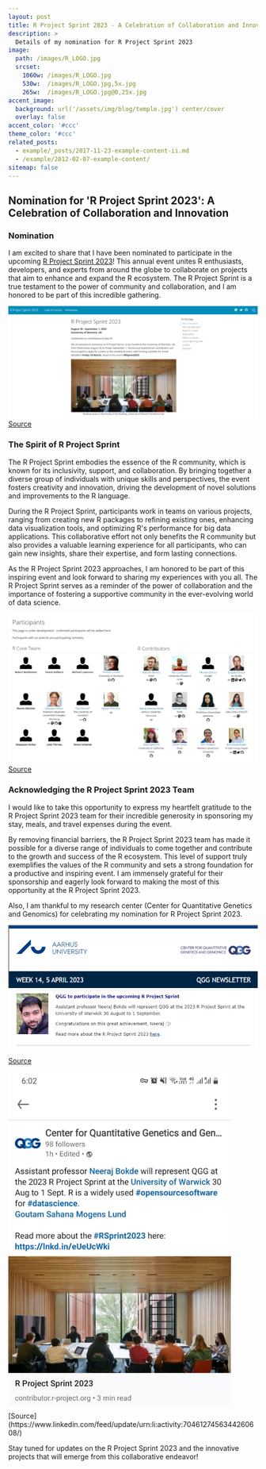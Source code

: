 ```yaml
---
layout: post
title: R Project Sprint 2023 - A Celebration of Collaboration and Innovation
description: >
  Details of my nomination for R Project Sprint 2023
image: 
  path: /images/R_LOGO.jpg
  srcset:
    1060w: /images/R_LOGO.jpg
    530w:  /images/R_LOGO.jpg,5x.jpg
    265w:  /images/R_LOGO.jpg@0,25x.jpg
accent_image: 
  background: url('/assets/img/blog/temple.jpg') center/cover
  overlay: false
accent_color: '#ccc'
theme_color: '#ccc'
related_posts:
  - example/_posts/2017-11-23-example-content-ii.md
  - /example/2012-02-07-example-content/
sitemap: false
---
```


## Nomination for 'R Project Sprint 2023': A Celebration of Collaboration and Innovation

### Nomination
I am excited to share that I have been nominated to participate in the upcoming [R Project Sprint 2023](https://contributor.r-project.org/r-project-sprint-2023/)! This annual event unites R enthusiasts, developers, and experts from around the globe to collaborate on projects that aim to enhance and expand the R ecosystem. The R Project Sprint is a true testament to the power of community and collaboration, and I am honored to be part of this incredible gathering.

![RPS01](https://raw.githubusercontent.com/neerajdhanraj/NeerajDhanraj/master/images/RProjectSprint/RPS01.png) [Source](https://contributor.r-project.org/r-project-sprint-2023/)

### The Spirit of R Project Sprint
The R Project Sprint embodies the essence of the R community, which is known for its inclusivity, support, and collaboration. By bringing together a diverse group of individuals with unique skills and perspectives, the event fosters creativity and innovation, driving the development of novel solutions and improvements to the R language.

During the R Project Sprint, participants work in teams on various projects, ranging from creating new R packages to refining existing ones, enhancing data visualization tools, and optimizing R's performance for big data applications. This collaborative effort not only benefits the R community but also provides a valuable learning experience for all participants, who can gain new insights, share their expertise, and form lasting connections.

As the R Project Sprint 2023 approaches, I am honored to be part of this inspiring event and look forward to sharing my experiences with you all. The R Project Sprint serves as a reminder of the power of collaboration and the importance of fostering a supportive community in the ever-evolving world of data science.

![RPS02](https://raw.githubusercontent.com/neerajdhanraj/NeerajDhanraj/master/images/RProjectSprint/RPS02.png) [Source](https://contributor.r-project.org/r-project-sprint-2023/participants/)

### Acknowledging the R Project Sprint 2023 Team
I would like to take this opportunity to express my heartfelt gratitude to the R Project Sprint 2023 team for their incredible generosity in sponsoring my stay, meals, and travel expenses during the event.

By removing financial barriers, the R Project Sprint 2023 team has made it possible for a diverse range of individuals to come together and contribute to the growth and success of the R ecosystem. This level of support truly exemplifies the values of the R community and sets a strong foundation for a productive and inspiring event. I am immensely grateful for their sponsorship and eagerly look forward to making the most of this opportunity at the R Project Sprint 2023.

Also, I am thankful to my research center (Center for Quantitative Genetics and Genomics) for celebrating my nomination for R Project Sprint 2023.

![RPS03](https://raw.githubusercontent.com/neerajdhanraj/NeerajDhanraj/master/images/RProjectSprint/RPS03.png)

[Source](https://newsletter.au.dk/t/j-e-etyjjit-dihidldjkj-r/)

<img src="https://raw.githubusercontent.com/neerajdhanraj/NeerajDhanraj/master/images/RProjectSprint/RPS04.jpeg" width="450">
[Source](https://www.linkedin.com/feed/update/urn:li:activity:7046127456344260608/)


Stay tuned for updates on the R Project Sprint 2023 and the innovative projects that will emerge from this collaborative endeavor!



<script async src="https://pagead2.googlesyndication.com/pagead/js/adsbygoogle.js?client=ca-pub-1380946482334293"
     crossorigin="anonymous"></script>

[mm]: https://guides.github.com/features/mastering-markdown/
[ksyn]: https://kramdown.gettalong.org/syntax.html
[ksyntab]:https://kramdown.gettalong.org/syntax.html#tables
[ksynmath]: https://kramdown.gettalong.org/syntax.html#math-blocks
[katex]: https://khan.github.io/KaTeX/
[rtable]: https://dbushell.com/2016/03/04/css-only-responsive-tables/
